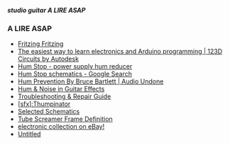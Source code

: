 _**studio guitar A LIRE ASAP**_

### A LIRE ASAP

- [Fritzing Fritzing](http://fritzing.org/home/)
- [The easiest way to learn electronics and Arduino programming | 123D Circuits by Autodesk](https://123d.circuits.io/lab/)
- [Hum Stop - power supply hum reducer](http://shop.pedalparts.co.uk/Hum_Stop_-_power_supply_hum_reducer/p847124_6807259.aspx)
- [Hum Stop schematics - Google Search](https://www.google.ch/search?q=Hum+Stop+schematics&start=10&safe=off&sa=N&biw=1424&bih=1078&tbm=isch&imgil=SLCNrHFaq2EeJM%253A%253BkjkunELE7awSzM%253Bhttp%25253A%25252F%25252Fwww.circuitstoday.com%25252Fband-stop-filter&source=iu&pf=m&fir=SLCNrHFaq2EeJM%253A%252CkjkunELE7awSzM%252C_&usg=__cmlKMUmT2cJW68JOxbbXKH5myFA%3D&ved=0ahUKEwi6kuXxxenMAhWmIJoKHdPmBVQ4ChDKNwgt&ei=tno_V7rfNqbB6ATTzZegBQ#imgrc=Ym3L2-jRRlcGMM%3A)
- [Hum Prevention By Bruce Bartlett | Audio Undone](http://audioundone.com/hum_prevention)
- [Hum & Noise in Guitar Effects](http://www.muzique.com/lab/hum.htm)
- [Troubleshooting & Repair Guide](http://sound.westhost.com/troubleshooting.htm)
- [[sfx]:Thumpinator](http://sfxsound.com/thumpinator/)
- [Selected Schematics](http://www.diystompboxes.com/pedals/schematics.html)
- [Tube Screamer Frame Definition](http://www.geofex.com/Article_Folders/TStech/tsxfram.htm)
- [electronic collection on eBay!](http://www.ebay.com/cln/francoisgeorgy/electronic/296769092016)
- [Untitled](http://eroticyork.tumblr.com/?utm_medium=email&utm_source=www.tumblr.com&utm_campaign=&utm_term=from_tumblelog)
